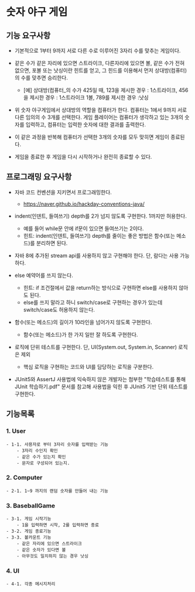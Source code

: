 # 숫자 야구 게임

## 기능 요구사항

- 기본적으로 1부터 9까지 서로 다른 수로 이루어진 3자리 수를 맞추는 게임이다.

- 같은 수가 같은 자리에 있으면 스트라이크, 다른자리에 있으면 볼, 같은 수가 전혀 없으면, 포볼 또는 낫싱이란 힌트를 얻고,
그 힌드를 이용해서 먼저 상대방(컴퓨터)의 수를 맞추면 승리한다.

    - [예] 상대방(컴퓨터_의 수가 425일 때, 123을 제시한 경우 : 1스트라이크, 456을 제시한 경우 : 1스트라이크 1볼, 789를 제시한 경우 :낫싱

- 위 숫자 야구게임에서 상대방의 역할을 컴퓨터가 한다. 컴퓨터는 1에서 9까지 서로 다른 임의의 수 3개를 선택한다. 게임 플레이어는 컴퓨터가 생각하고 있는 3개의 숫자를 입력하고, 컴퓨터는 입력한 숫자에 대한 결과를 출력한다.

- 이 같은 과정을 반복해 컴퓨터가 선택한 3개의 숫자를 모두 맞히면 게임이 종료된다.

- 게임을 종료한 후 게임을 다시 시작하거나 완전히 종료할 수 있다.


## 프로그래밍 요구사항

- 자바 코드 컨벤션을 지키면서 프로그래밍한다.
    - https://naver.github.io/hackday-conventions-java/
-  indent(인덴트, 들여쓰기) depth를 2가 넘지 않도록 구현한다. 1까지만 허용한다.
    - 예를 들어 while문 안에 if문이 있으면 들여쓰기는 2이다.
    - 힌트: indent(인덴트, 들여쓰기) depth를 줄이는 좋은 방법은 함수(또는 메소드)를 분리하면 된다.
- 자바 8에 추가된 stream api를 사용하지 않고 구현해야 한다. 단, 람다는 사용 가능하다.
- else 예약어를 쓰지 않는다.
    - 힌트: if 조건절에서 값을 return하는 방식으로 구현하면 else를 사용하지 않아도 된다.
    - else를 쓰지 말라고 하니 switch/case로 구현하는 경우가 있는데 switch/case도 허용하지 않는다.
- 함수(또는 메소드)의 길이가 10라인을 넘어가지 않도록 구현한다.
    - 함수(또는 메소드)가 한 가지 일만 잘 하도록 구현한다.
    
- 로직에 단위 테스트를 구현한다. 단, UI(System.out, System.in, Scanner) 로직은 제외
    - 핵심 로직을 구현하는 코드와 UI를 담당하는 로직을 구분한다.
- JUnit5와 AssertJ 사용법에 익숙하지 않은 개발자는 첨부한 "학습테스트를 통해 JUnit 학습하기.pdf" 문서를 참고해 사용법을 익힌 후 JUnit5 기반 단위 테스트를 구현한다.

## 기능목록

### 1. User
    - 1-1. 사용자로 부터 3자리 숫자를 입력받는 기능
        - 3자리 수인지 확인
        - 같은 수가 있는지 확인
        - 문자로 구성되어 있는지.

### 2. Computer
    - 2-1. 1~9 까지의 랜덤 숫자를 만들어 내는 기능

### 3. BaseballGame
    - 3-1. 게임 시작기능
        - 1을 입력하면 시작, 2를 입력하면 종료
    - 3-2. 게임 종료기능
    - 3-3. 볼카운트 기능
        - 같은 자리에 있으면 스트라이크
        - 같은 숫자가 있다면 볼
        - 아무것도 일치하지 않는 경우 낫싱

### 4. UI
    - 4-1. 각종 메시지처리